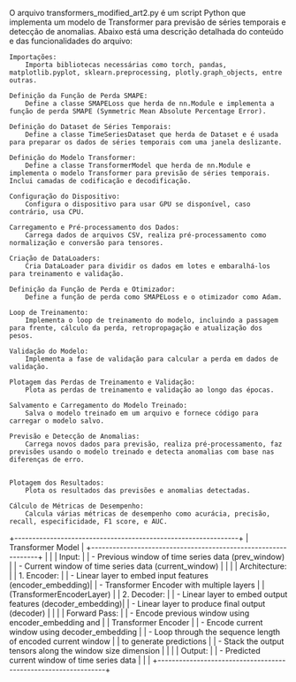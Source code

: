 O arquivo transformers_modified_art2.py é um script Python que implementa um modelo de Transformer para previsão de séries temporais e detecção de anomalias. Abaixo está uma descrição detalhada do conteúdo e das funcionalidades do arquivo:

    Importações:
        Importa bibliotecas necessárias como torch, pandas, matplotlib.pyplot, sklearn.preprocessing, plotly.graph_objects, entre outras.

    Definição da Função de Perda SMAPE:
        Define a classe SMAPELoss que herda de nn.Module e implementa a função de perda SMAPE (Symmetric Mean Absolute Percentage Error).

    Definição do Dataset de Séries Temporais:
        Define a classe TimeSeriesDataset que herda de Dataset e é usada para preparar os dados de séries temporais com uma janela deslizante.

    Definição do Modelo Transformer:
        Define a classe TransformerModel que herda de nn.Module e implementa o modelo Transformer para previsão de séries temporais. Inclui camadas de codificação e decodificação.
    
    Configuração do Dispositivo:
        Configura o dispositivo para usar GPU se disponível, caso contrário, usa CPU.

    Carregamento e Pré-processamento dos Dados:
        Carrega dados de arquivos CSV, realiza pré-processamento como normalização e conversão para tensores.

    Criação de DataLoaders:
        Cria DataLoader para dividir os dados em lotes e embaralhá-los para treinamento e validação.

    Definição da Função de Perda e Otimizador:
        Define a função de perda como SMAPELoss e o otimizador como Adam.

    Loop de Treinamento:
        Implementa o loop de treinamento do modelo, incluindo a passagem para frente, cálculo da perda, retropropagação e atualização dos pesos.

    Validação do Modelo:
        Implementa a fase de validação para calcular a perda em dados de validação.

    Plotagem das Perdas de Treinamento e Validação:
        Plota as perdas de treinamento e validação ao longo das épocas.

    Salvamento e Carregamento do Modelo Treinado:
        Salva o modelo treinado em um arquivo e fornece código para carregar o modelo salvo.

    Previsão e Detecção de Anomalias:
        Carrega novos dados para previsão, realiza pré-processamento, faz previsões usando o modelo treinado e detecta anomalias com base nas diferenças de erro.


    Plotagem dos Resultados:
        Plota os resultados das previsões e anomalias detectadas.

    Cálculo de Métricas de Desempenho:
        Calcula várias métricas de desempenho como acurácia, precisão, recall, especificidade, F1 score, e AUC.

+---------------------------------------------------------------+
|                        Transformer Model                      |
+---------------------------------------------------------------+
|                                                               |
|  Input:                                                       |
|  - Previous window of time series data (prev_window)          |
|  - Current window of time series data (current_window)        |
|                                                               |
|  Architecture:                                                |
|  1. Encoder:                                                  |
|     - Linear layer to embed input features (encoder_embedding)|
|     - Transformer Encoder with multiple layers                |
|       (TransformerEncoderLayer)                               |
|  2. Decoder:                                                  |
|     - Linear layer to embed output features (decoder_embedding)|
|     - Linear layer to produce final output (decoder)          |
|                                                               |
|  Forward Pass:                                                |
|  - Encode previous window using encoder_embedding and         |
|    Transformer Encoder                                        |
|  - Encode current window using decoder_embedding              |
|  - Loop through the sequence length of encoded current window |
|    to generate predictions                                    |
|  - Stack the output tensors along the window size dimension   |
|                                                               |
|  Output:                                                      |
|  - Predicted current window of time series data               |
|                                                               |
+---------------------------------------------------------------+
